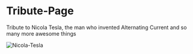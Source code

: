 # Tribute-Page
Tribute to Nicola Tesla, the man who invented Alternating Current and so many more awesome things

![Nicola-Tesla](https://www.google.com/imgres?imgurl=https://upload.wikimedia.org/wikipedia/commons/7/79/Tesla_circa_1890.jpeg&imgrefurl=https://en.wikipedia.org/wiki/Nikola_Tesla&h=1260&w=940&tbnid=yP8BMd_jMzkkFM:&docid=ffC4b7aiemYIWM&hl=en&ei=3mnaVu7KGcyymwG6t67YAw&tbm=isch&ved=0ahUKEwjusbjP46jLAhVM2SYKHbqbCzsQMwgyKAAwAA)
